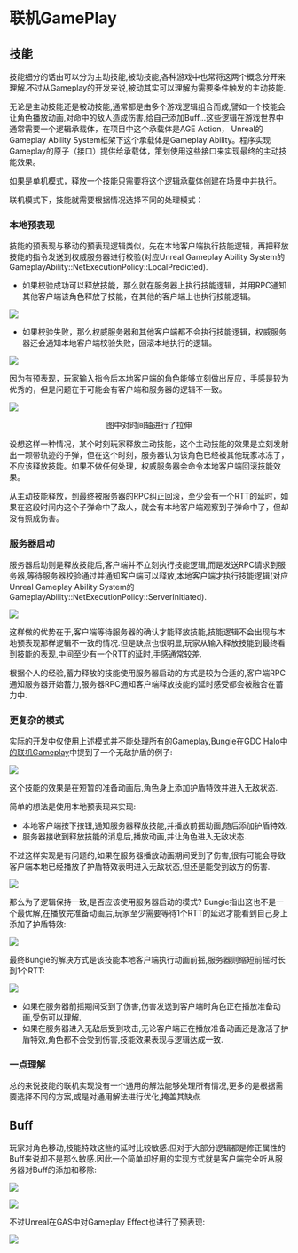 # 联机GamePlay

## 技能

技能细分的话由可以分为主动技能,被动技能,各种游戏中也常将这两个概念分开来理解.不过从Gameplay的开发来说,被动其实可以理解为需要条件触发的主动技能.

无论是主动技能还是被动技能,通常都是由多个游戏逻辑组合而成,譬如一个技能会让角色播放动画,对命中的敌人造成伤害,给自己添加Buff...这些逻辑在游戏世界中通常需要一个逻辑承载体，在项目中这个承载体是AGE Action， Unreal的Gameplay Ability System框架下这个承载体是Gameplay Ability。程序实现Gameplay的原子（接口）提供给承载体，策划使用这些接口来实现最终的主动技能效果。

如果是单机模式，释放一个技能只需要将这个逻辑承载体创建在场景中并执行。

联机模式下，技能就需要根据情况选择不同的处理模式：

### 本地预表现

技能的预表现与移动的预表现逻辑类似，先在本地客户端执行技能逻辑，再把释放技能的指令发送到权威服务器进行校验(对应Unreal Gameplay Ability System的GameplayAbility::NetExecutionPolicy::LocalPredicted).


- 如果校验成功可以释放技能，那么就在服务器上执行技能逻辑，并用RPC通知其他客户端该角色释放了技能，在其他的客户端上也执行技能逻辑。

![](OnlineGameplay/Presimulate.png)  

- 如果校验失败，那么权威服务器和其他客户端都不会执行技能逻辑，权威服务器还会通知本地客户端校验失败，回滚本地执行的逻辑。

![](OnlineGameplay/SimulateFailRollBack.png)

因为有预表现，玩家输入指令后本地客户端的角色能够立刻做出反应，手感是较为优秀的，但是问题在于可能会有客户端和服务器的逻辑不一致。

![](OnlineGameplay/SimulateConflict.png)
<center>图中对时间轴进行了拉伸</center>

设想这样一种情况，某个时刻玩家释放主动技能，这个主动技能的效果是立刻发射出一颗带轨迹的子弹，但在这个时刻，服务器认为该角色已经被其他玩家冰冻了，不应该释放技能。如果不做任何处理，权威服务器会命令本地客户端回滚技能效果。

从主动技能释放，到最终被服务器的RPC纠正回滚，至少会有一个RTT的延时，如果在这段时间内这个子弹命中了敌人，就会有本地客户端观察到子弹命中了，但却没有照成伤害。

### 服务器启动

服务器启动则是释放技能后,客户端并不立刻执行技能逻辑,而是发送RPC请求到服务器,等待服务器校验通过并通知客户端可以释放,本地客户端才执行技能逻辑(对应Unreal Gameplay Ability System的GameplayAbility::NetExecutionPolicy::ServerInitiated).

![](OnlineGameplay/ServerInitiated.png)

这样做的优势在于,客户端等待服务器的确认才能释放技能,技能逻辑不会出现与本地预表现那样逻辑不一致的情况.但是缺点也很明显,玩家从输入释放技能到最终看到技能的表现,中间至少有一个RTT的延时,手感通常较差.

根据个人的经验,蓄力释放的技能使用服务器启动的方式是较为合适的,客户端RPC通知服务器开始蓄力,服务器RPC通知客户端释放技能的延时感受都会被融合在蓄力中.

### 更复杂的模式

实际的开发中仅使用上述模式并不能处理所有的Gameplay,Bungie在GDC [Halo中的联机Gameplay](https://www.youtube.com/watch?v=h47zZrqjgLc)中提到了一个无敌护盾的例子:

![](OnlineGameplay/ArmorLock.png)

这个技能的效果是在短暂的准备动画后,角色身上添加护盾特效并进入无敌状态.

简单的想法是使用本地预表现来实现:

- 本地客户端按下按钮,通知服务器释放技能,并播放前摇动画,随后添加护盾特效.
- 服务器接收到释放技能的消息后,播放动画,并让角色进入无敌状态.

不过这样实现是有问题的,如果在服务器播放动画期间受到了伤害,很有可能会导致客户端本地已经播放了护盾特效表明进入无敌状态,但还是能受到敌方的伤害.

![](OnlineGameplay/Halo_PreSimulate.png)


那么为了逻辑保持一致,是否应该使用服务器启动的模式? Bungie指出这也不是一个最优解,在播放完准备动画后,玩家至少需要等待1个RTT的延迟才能看到自己身上添加了护盾特效:

![](OnlineGameplay/Halo_ServerInitiated.png)

最终Bungie的解决方式是该技能本地客户端执行动画前摇,服务器则缩短前摇时长到1个RTT:

![](OnlineGameplay/Halo_FinalSolution.png)

- 如果在服务器前摇期间受到了伤害,伤害发送到客户端时角色正在播放准备动画,受伤可以理解.
- 如果在服务器进入无敌后受到攻击,无论客户端正在播放准备动画还是激活了护盾特效,角色都不会受到伤害,技能效果表现与逻辑达成一致.

### 一点理解

总的来说技能的联机实现没有一个通用的解法能够处理所有情况,更多的是根据需要选择不同的方案,或是对通用解法进行优化,掩盖其缺点.

## Buff

玩家对角色移动,技能特效这些的延时比较敏感.但对于大部分逻辑都是修正属性的Buff来说却不是那么敏感.因此一个简单却好用的实现方式就是客户端完全听从服务器对Buff的添加和移除:

![](OnlineGameplay/BuffAdd.png)

![](OnlineGameplay/BuffRemove.png)

不过Unreal在GAS中对Gameplay Effect也进行了预表现:

![](OnlineGameplay/GASPredict.png)